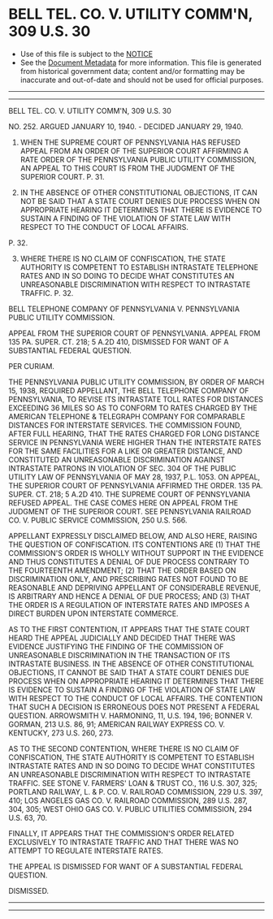 ---
---

# BELL TEL. CO. V. UTILITY COMM'N, 309 U.S. 30

* Use of this file is subject to the [NOTICE](https://github.com/publicdocs/notice/blob/master/NOTICE)
* See the [Document Metadata](../../../) for more information.
  This file is generated from historical government data; content and/or formatting may be inaccurate and out-of-date and should not be used for official purposes.

----------
----------

BELL TEL. CO. V. UTILITY COMM'N, 309 U.S. 30

NO. 252.  ARGUED JANUARY 10, 1940.  - DECIDED JANUARY 29, 1940.

1.  WHEN THE SUPREME COURT OF PENNSYLVANIA HAS REFUSED APPEAL FROM AN ORDER OF THE SUPERIOR COURT AFFIRMING A RATE ORDER OF THE PENNSYLVANIA PUBLIC UTILITY COMMISSION, AN APPEAL TO THIS COURT IS FROM THE JUDGMENT OF THE SUPERIOR COURT.  P. 31.

2.  IN THE ABSENCE OF OTHER CONSTITUTIONAL OBJECTIONS, IT CAN NOT BE SAID THAT A STATE COURT DENIES DUE PROCESS WHEN ON APPROPRIATE HEARING IT DETERMINES THAT THERE IS EVIDENCE TO SUSTAIN A FINDING OF THE VIOLATION OF STATE LAW WITH RESPECT TO THE CONDUCT OF LOCAL AFFAIRS.

P. 32.

3.  WHERE THERE IS NO CLAIM OF CONFISCATION, THE STATE AUTHORITY IS COMPETENT TO ESTABLISH INTRASTATE TELEPHONE RATES AND IN SO DOING TO DECIDE WHAT CONSTITUTES AN UNREASONABLE DISCRIMINATION WITH RESPECT TO INTRASTATE TRAFFIC.  P. 32.

BELL TELEPHONE COMPANY OF PENNSYLVANIA V. PENNSYLVANIA PUBLIC UTILITY COMMISSION.

APPEAL FROM THE SUPERIOR COURT OF PENNSYLVANIA.  APPEAL FROM 135 PA. SUPER.  CT. 218; 5 A.2D 410, DISMISSED FOR WANT OF A SUBSTANTIAL FEDERAL QUESTION.

PER CURIAM.

THE PENNSYLVANIA PUBLIC UTILITY COMMISSION, BY ORDER OF MARCH 15, 1938, REQUIRED APPELLANT, THE BELL TELEPHONE COMPANY OF PENNSYLVANIA, TO REVISE ITS INTRASTATE TOLL RATES FOR DISTANCES EXCEEDING 36 MILES SO AS TO CONFORM TO RATES CHARGED BY THE AMERICAN TELEPHONE & TELEGRAPH COMPANY FOR COMPARABLE DISTANCES FOR INTERSTATE SERVICES.  THE COMMISSION FOUND, AFTER FULL HEARING, THAT THE RATES CHARGED FOR LONG DISTANCE SERVICE IN PENNSYLVANIA WERE HIGHER THAN THE INTERSTATE RATES FOR THE SAME FACILITIES FOR A LIKE OR GREATER DISTANCE, AND CONSTITUTED AN UNREASONABLE DISCRIMINATION AGAINST INTRASTATE PATRONS IN VIOLATION OF SEC. 304 OF THE PUBLIC UTILITY LAW OF PENNSYLVANIA OF MAY 28, 1937, P.L. 1053.  ON APPEAL, THE SUPERIOR COURT OF PENNSYLVANIA AFFIRMED THE ORDER.  135 PA. SUPER.  CT. 218; 5 A.2D 410.  THE SUPREME COURT OF PENNSYLVANIA REFUSED APPEAL.  THE CASE COMES HERE ON APPEAL FROM THE JUDGMENT OF THE SUPERIOR COURT.  SEE PENNSYLVANIA RAILROAD CO. V. PUBLIC SERVICE COMMISSION, 250 U.S. 566.

APPELLANT EXPRESSLY DISCLAIMED BELOW, AND ALSO HERE, RAISING THE QUESTION OF CONFISCATION.  ITS CONTENTIONS ARE (1) THAT THE COMMISSION'S ORDER IS WHOLLY WITHOUT SUPPORT IN THE EVIDENCE AND THUS CONSTITUTES A DENIAL OF DUE PROCESS CONTRARY TO THE FOURTEENTH AMENDMENT; (2) THAT THE ORDER BASED ON DISCRIMINATION ONLY, AND PRESCRIBING RATES NOT FOUND TO BE REASONABLE AND DEPRIVING APPELLANT OF CONSIDERABLE REVENUE, IS ARBITRARY AND HENCE A DENIAL OF DUE PROCESS; AND (3) THAT THE ORDER IS A REGULATION OF INTERSTATE RATES AND IMPOSES A DIRECT BURDEN UPON INTERSTATE COMMERCE.

AS TO THE FIRST CONTENTION, IT APPEARS THAT THE STATE COURT HEARD THE APPEAL JUDICIALLY AND DECIDED THAT THERE WAS EVIDENCE JUSTIFYING THE FINDING OF THE COMMISSION OF UNREASONABLE DISCRIMINATION IN THE TRANSACTION OF ITS INTRASTATE BUSINESS.  IN THE ABSENCE OF OTHER CONSTITUTIONAL OBJECTIONS, IT CANNOT BE SAID THAT A STATE COURT DENIES DUE PROCESS WHEN ON APPROPRIATE HEARING IT DETERMINES THAT THERE IS EVIDENCE TO SUSTAIN A FINDING OF THE VIOLATION OF STATE LAW WITH RESPECT TO THE CONDUCT OF LOCAL AFFAIRS.  THE CONTENTION THAT SUCH A DECISION IS ERRONEOUS DOES NOT PRESENT A FEDERAL QUESTION.  ARROWSMITH V. HARMONING, 11, U.S. 194, 196; BONNER V. GORMAN, 213 U.S. 86, 91; AMERICAN RAILWAY EXPRESS CO. V. KENTUCKY, 273 U.S. 260, 273.

AS TO THE SECOND CONTENTION, WHERE THERE IS NO CLAIM OF CONFISCATION, THE STATE AUTHORITY IS COMPETENT TO ESTABLISH INTRASTATE RATES AND IN SO DOING TO DECIDE WHAT CONSTITUTES AN UNREASONABLE DISCRIMINATION WITH RESPECT TO INTRASTATE TRAFFIC.  SEE STONE V. FARMERS' LOAN & TRUST CO., 116 U.S. 307, 325; PORTLAND RAILWAY, L. & P. CO. V. RAILROAD COMMISSION, 229 U.S. 397, 410; LOS ANGELES GAS CO. V. RAILROAD COMMISSION, 289 U.S. 287, 304, 305; WEST OHIO GAS CO. V. PUBLIC UTILITIES COMMISSION, 294 U.S. 63, 70.

FINALLY, IT APPEARS THAT THE COMMISSION'S ORDER RELATED EXCLUSIVELY TO INTRASTATE TRAFFIC AND THAT THERE WAS NO ATTEMPT TO REGULATE INTERSTATE RATES.

THE APPEAL IS DISMISSED FOR WANT OF A SUBSTANTIAL FEDERAL QUESTION.

DISMISSED.


----------
----------

